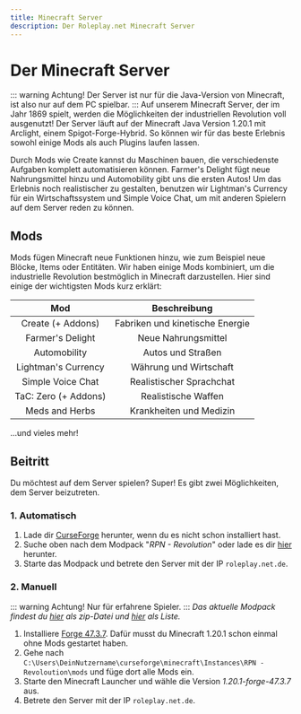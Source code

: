 ```yaml
---
title: Minecraft Server
description: Der Roleplay.net Minecraft Server
---
```

# Der Minecraft Server
::: warning Achtung!
Der Server ist nur für die Java-Version von Minecraft, ist also nur auf dem PC spielbar.
:::
Auf unserem Minecraft Server, der im Jahr 1869 spielt, werden die Möglichkeiten der industriellen Revolution voll ausgenutzt!
Der Server läuft auf der Minecraft Java Version 1.20.1 mit Arclight, einem Spigot-Forge-Hybrid. So können wir für das beste Erlebnis sowohl einige Mods als auch Plugins laufen lassen.

Durch Mods wie Create kannst du Maschinen bauen, die verschiedenste Aufgaben komplett automatisieren können.
Farmer's Delight fügt neue Nahrungsmittel hinzu und Automobility gibt uns die ersten Autos!
Um das Erlebnis noch realistischer zu gestalten, benutzen wir Lightman's Currency für ein Wirtschaftssystem und Simple Voice Chat, um mit anderen Spielern auf dem Server reden zu können.

## Mods
Mods fügen Minecraft neue Funktionen hinzu, wie zum Beispiel neue Blöcke, Items oder Entitäten.
Wir haben einige Mods kombiniert, um die industrielle Revolution bestmöglich in Minecraft darzustellen.
Hier sind einige der wichtigsten Mods kurz erklärt:

|     Mod     | Beschreibung|
|:-----------:|:-----------:|
| Create (+ Addons) | Fabriken und kinetische Energie   |
| Farmer's Delight | Neue Nahrungsmittel |
| Automobility | Autos und Straßen |
| Lightman's Currency | Währung und Wirtschaft |
| Simple Voice Chat | Realistischer Sprachchat |
| TaC: Zero (+ Addons) | Realistische Waffen |
| Meds and Herbs | Krankheiten und Medizin |

...und vieles mehr!

## Beitritt
Du möchtest auf dem Server spielen? Super! Es gibt zwei Möglichkeiten, dem Server beizutreten.

### 1. Automatisch
1. Lade dir [CurseForge](https://www.curseforge.com/download/app) herunter, wenn du es nicht schon installiert hast.
2. Suche oben nach dem Modpack "*RPN - Revolution*" oder lade es dir [hier](https://www.curseforge.com/minecraft/modpacks/rpn-revoloution) herunter.
3. Starte das Modpack und betrete den Server mit der IP `roleplay.net.de`.

### 2. Manuell
::: warning Achtung!
Nur für erfahrene Spieler.
:::
*Das aktuelle Modpack findest du [hier](/static/pack-1.8.1.zip) als zip-Datei und [hier](/static/modlist.txt) als Liste.*
1. Installiere [Forge 47.3.7](https://adfoc.us/serve/sitelinks/?id=271228&url=https://maven.minecraftforge.net/net/minecraftforge/forge/1.20.1-47.3.7/forge-1.20.1-47.3.7-installer.jar). Dafür musst du Minecraft 1.20.1 schon einmal ohne Mods gestartet haben.
2. Gehe nach `C:\Users\DeinNutzername\curseforge\minecraft\Instances\RPN - Revoloution\mods` und füge dort alle Mods ein.
3. Starte den Minecraft Launcher und wähle die Version *1.20.1-forge-47.3.7* aus.
4. Betrete den Server mit der IP `roleplay.net.de`.
